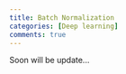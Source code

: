 ```yaml
---
title: Batch Normalization
categories: [Deep learning]
comments: true
---
```

Soon will be update...  
